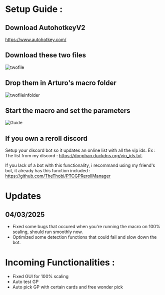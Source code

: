 # Setup Guide :

## Download AutohotkeyV2
https://www.autohotkey.com/

## Download these two files
![twofile](https://github.com/user-attachments/assets/5c860ecb-d1a2-45f3-afa1-bba3f2fc2c7e)

## Drop them in Arturo's macro folder
![twofileinfolder](https://github.com/user-attachments/assets/45fe8363-1b72-4971-8024-0331a6098458)

## Start the macro and set the parameters
![Guide](https://github.com/user-attachments/assets/ed771bd0-26de-4cd9-a885-df7198f6efaa)

## If you own a reroll discord 
Setup your discord bot so it updates an online list with all the vip ids. 
Ex : The list from my discord : https://donphan.duckdns.org/vip_ids.txt. 

If you lack of a bot with this functionality, i recommand using my friend's bot, it already has this function included : https://github.com/TheThobi/PTCGPRerollManager

# Updates 

## 04/03/2025 
- Fixed some bugs that occured when you're running the macro on 100% scaling, should run smoothly now. 
- Optimized some detection functions that could fail and slow down the bot.

# Incoming Functionalities : 
- Fixed GUI for 100% scaling 
- Auto test GP 
- Auto pick GP with certain cards and free wonder pick 

